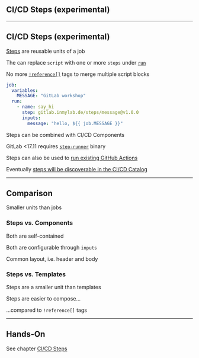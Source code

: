 <!-- .slide: id="gitlab_steps" class="vertical-center" -->

<i class="fa-duotone fa-stairs fa-8x" style="float: right; color: grey;"></i>

## CI/CD Steps (experimental)

---

## CI/CD Steps (experimental)

[Steps](https://docs.gitlab.com/ee/ci/steps/) are reusable units of a job

The can replace `script` with one or more `steps` under [`run`](https://docs.gitlab.com/ee/ci/yaml/#run)

No more [`!reference[]`](https://docs.gitlab.com/ee/ci/yaml/yaml_optimization.html#reference-tags) tags to merge multiple script blocks

```yaml
job:
  variables:
    MESSAGE: "GitLab workshop"
  run:
    - name: say_hi
      step: gitlab.inmylab.de/steps/message@v1.0.0
      inputs:
        message: "hello, ${{ job.MESSAGE }}"
```

Steps can be combined with CI/CD Components [<i class="fa-solid fa-arrow-right-to-bracket"></i>](#/gitlab_components)

GitLab <17.11 requires [`step-runner`](https://gitlab.com/gitlab-org/step-runner) binary

Steps can also be used to [run existing GitHub Actions](https://docs.gitlab.com/ee/ci/steps/#run-a-github-action)

Eventually [steps will be discoverable in the CI/CD Catalog](https://gitlab.com/gitlab-org/gitlab/-/issues/425891)

---

## Comparison

Smaller units than jobs

### Steps vs. Components

Both are self-contained

Both are configurable through `inputs`

Common layout, i.e. header and body

### Steps vs. Templates

Steps are a smaller unit than templates

Steps are easier to compose...

...compared to `!reference[]` tags

---

## Hands-On

See chapter [CI/CD Steps](/hands-on/2025-05-14/310_steps/exercise/)
